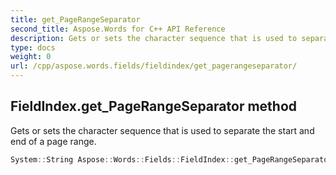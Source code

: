 ```yaml
---
title: get_PageRangeSeparator
second_title: Aspose.Words for C++ API Reference
description: Gets or sets the character sequence that is used to separate the start and end of a page range. 
type: docs
weight: 0
url: /cpp/aspose.words.fields/fieldindex/get_pagerangeseparator/
---
```

## FieldIndex.get_PageRangeSeparator method


Gets or sets the character sequence that is used to separate the start and end of a page range.

```cpp
System::String Aspose::Words::Fields::FieldIndex::get_PageRangeSeparator()
```

